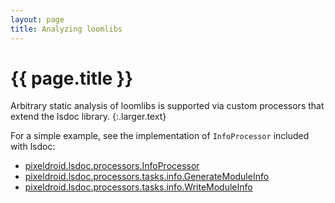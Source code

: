 ```yaml
---
layout: page
title: Analyzing loomlibs
---
```


# {{ page.title }}

Arbitrary static analysis of loomlibs is supported via custom processors that extend the lsdoc library.
{:.larger.text}

For a simple example, see the implementation of `InfoProcessor` included with lsdoc:

- [pixeldroid.lsdoc.processors.InfoProcessor]
- [pixeldroid.lsdoc.processors.tasks.info.GenerateModuleInfo]
- [pixeldroid.lsdoc.processors.tasks.info.WriteModuleInfo]



[pixeldroid.lsdoc.processors.InfoProcessor]: https://github.com/pixeldroid/lsdoc/blob/master/lib/src/pixeldroid/lsdoc/processors/InfoProcessor.ls "source code for InfoProcessor.ls"
[pixeldroid.lsdoc.processors.tasks.info.GenerateModuleInfo]: https://github.com/pixeldroid/lsdoc/blob/master/lib/src/pixeldroid/lsdoc/processors/tasks/info/GenerateModuleInfo.ls "source code for GenerateModuleInfo.ls"
[pixeldroid.lsdoc.processors.tasks.info.WriteModuleInfo]: https://github.com/pixeldroid/lsdoc/blob/master/lib/src/pixeldroid/lsdoc/processors/tasks/info/WriteModuleInfo.ls "source code for WriteModuleInfo.ls"
